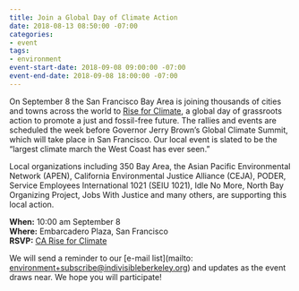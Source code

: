 ```yaml
---
title: Join a Global Day of Climate Action
date: 2018-08-13 08:50:00 -07:00
categories:
- event
tags:
- environment
event-start-date: 2018-09-08 09:00:00 -07:00
event-end-date: 2018-09-08 18:00:00 -07:00
---
```


On September 8 the San Francisco Bay Area is joining thousands of cities and towns across the world to [Rise for Climate](https://riseforclimate.org/), a  global day of grassroots action to promote a just and fossil-free future.  The rallies and events are scheduled the week before Governor Jerry Brown’s Global Climate Summit, which will take place in San Francisco.  Our local event is slated to be the “largest climate march the West Coast has ever seen.”  

Local organizations including 350 Bay Area, the Asian Pacific Environmental Network (APEN), California Environmental Justice Alliance (CEJA), PODER, Service Employees International 1021 (SEIU 1021), Idle No More, North Bay Organizing Project, Jobs With Justice and many others, are supporting this local action.  

**When:** 10:00 am September 8  
**Where:** Embarcadero Plaza, San Francisco  
**RSVP:** [CA Rise for Climate](https://riseforclimate.org/)  

We will send a reminder to our [e-mail list](mailto: environment+subscribe@indivisibleberkeley.org) and updates as the event draws near.  We hope you will participate!

